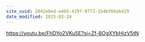 ```yaml
---
site_uuid: 2842e8ed-e465-4297-9773-1b4bf66ab429
date_modified: 2025-03-24
---
```



https://youtu.be/FhDYo2VKu5E?si=Zf-8OgXYbHizV5tN